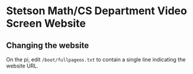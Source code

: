 # Stetson Math/CS Department Video Screen Website

## Changing the website

On the pi, edit `/boot/fullpageos.txt` to contain a single line indicating the website URL.



